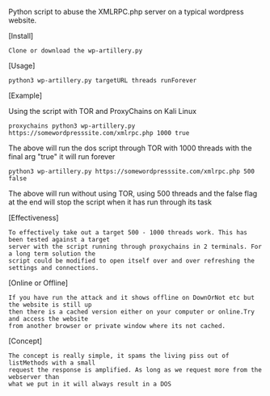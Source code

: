 Python script to abuse the XMLRPC.php server on a typical wordpress website.

[Install]

```
Clone or download the wp-artillery.py
```

[Usage]

```
python3 wp-artillery.py targetURL threads runForever
```

[Example]

Using the script with TOR and ProxyChains on Kali Linux
```
proxychains python3 wp-artillery.py https://somewordpresssite.com/xmlrpc.php 1000 true
```
The above will run the dos script through TOR with 1000 threads with the final arg "true" it will run forever

```
python3 wp-artillery.py https://somewordpresssite.com/xmlrpc.php 500 false
```
The above will run without using TOR, using 500 threads and the false flag at the end will stop the script when it has run through its task



[Effectiveness]
```
To effectively take out a target 500 - 1000 threads work. This has been tested against a target 
server with the script running through proxychains in 2 terminals. For a long term solution the 
script could be modified to open itself over and over refreshing the settings and connections.
```


[Online or Offline]
```
If you have run the attack and it shows offline on DownOrNot etc but the website is still up 
then there is a cached version either on your computer or online.Try and access the website 
from another browser or private window where its not cached.
```


[Concept]
```
The concept is really simple, it spams the living piss out of listMethods with a small 
request the response is amplified. As long as we request more from the webserver than
what we put in it will always result in a DOS
```
